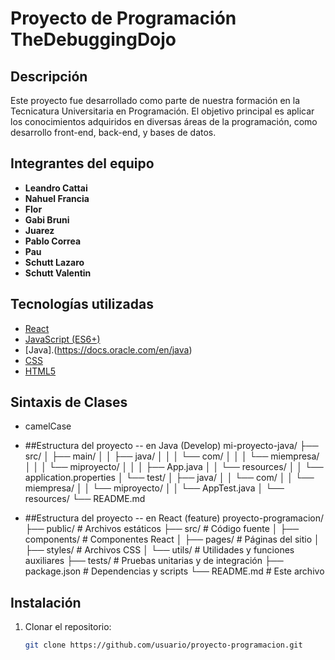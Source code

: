 # Proyecto de Programación TheDebuggingDojo

## Descripción
Este proyecto fue desarrollado como parte de nuestra formación en la Tecnicatura Universitaria en Programación. El objetivo principal es aplicar los conocimientos adquiridos en diversas áreas de la programación, como desarrollo front-end, back-end, y bases de datos.

## Integrantes del equipo
- **Leandro Cattai**
- **Nahuel Francia** 
- **Flor**
- **Gabi Bruni**
- **Juarez**
- **Pablo Correa**
- **Pau**
- **Schutt Lazaro**
- **Schutt Valentin**

## Tecnologías utilizadas
- [React](https://reactjs.org/)
- [JavaScript (ES6+)](https://developer.mozilla.org/es/docs/Web/JavaScript)
- [Java].(https://docs.oracle.com/en/java)
- [CSS](https://developer.mozilla.org/es/docs/Web/CSS)
- [HTML5](https://developer.mozilla.org/es/docs/Web/HTML)


## Sintaxis de Clases
- camelCase

- ##Estructura del proyecto -- en Java (Develop)
mi-proyecto-java/
├── src/
│   ├── main/
│   │   ├── java/
│   │   │   └── com/
│   │   │       └── miempresa/
│   │   │           └── miproyecto/
│   │   │               ├── App.java
│   │   └── resources/
│   │       └── application.properties
│   └── test/
│       ├── java/
│       │   └── com/
│       │       └── miempresa/
│       │           └── miproyecto/
│       │               └── AppTest.java
│       └── resources/
└── README.md

  

- ##Estructura del proyecto -- en React (feature) 
proyecto-programacion/
├── public/           # Archivos estáticos
├── src/              # Código fuente
│   ├── components/   # Componentes React
│   ├── pages/        # Páginas del sitio
│   ├── styles/       # Archivos CSS
│   └── utils/        # Utilidades y funciones auxiliares
├── tests/            # Pruebas unitarias y de integración
├── package.json      # Dependencias y scripts
└── README.md         # Este archivo

## Instalación
1. Clonar el repositorio:
   ```bash
   git clone https://github.com/usuario/proyecto-programacion.git


